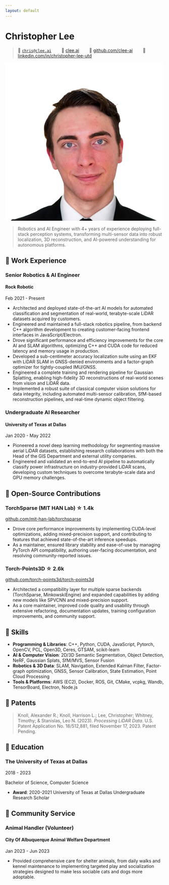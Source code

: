 ```yaml
---
layout: default
---
```


<link rel="stylesheet" href="assets/css/main.css">
<link rel="stylesheet" href="assets/css/lapis-cv-serif.css">

# Christopher Lee

> <span alt="icon">&#xe7ca;</span> <a href="mailto:chris@clee.ai">`chris@clee.ai`</a>&emsp;&emsp; <span alt="icon">&#xe69c;</span> <a href="https://clee.ai">clee.ai</a>&emsp;&emsp; <span alt="icon">&#xe600;</span> <a href="https://github.com/clee-ai">github.com/clee-ai</a>&emsp;&emsp; <span alt="icon">&#xe6b3;</span> <a href="https://www.linkedin.com/in/christopher-lee-utd/">linkedin.com/in/christopher-lee-utd</a>

<img alt="avatar" src="headshot.png" style="background-color: var(--border-color);">

> Robotics and AI Engineer with 4+ years of experience deploying full-stack perception systems, transforming multi-sensor data into robust localization, 3D reconstruction, and AI-powered understanding for autonomous platforms.

## &#xe618; Work Experience

<div alt="entry-title">
    <h3>Senior Robotics & AI Engineer</h3>
    <h4>Rock Robotic</h4>
    <p>Feb 2021 - Present</p>
</div>

- Architected and deployed state-of-the-art AI models for automated classification and segmentation of real-world, terabyte-scale LiDAR datasets acquired by customers.
- Engineered and maintained a full-stack robotics pipeline, from backend C++ algorithm development to creating customer-facing frontend interfaces in JavaScript/Electron.
- Drove significant performance and efficiency improvements for the core AI and SLAM algorithms, optimizing C++ and CUDA code for reduced latency and memory usage in production.
- Developed a sub-centimeter accuracy localization suite using an EKF with LiDAR SLAM in GNSS-denied environments and a factor-graph optimizer for tightly-coupled IMU/GNSS. 
- Engineered a complete training and rendering pipeline for Gaussian Splatting, enabling high-fidelity 3D reconstructions of real-world scenes from vision and LiDAR data.
- Implemented a robust suite of classical computer vision solutions for data integrity, including automated multi-sensor calibration, SfM-based reconstruction pipelines, and real-time dynamic object filtering.

<div alt="entry-title">
    <h3>Undergraduate AI Researcher</h3>
    <h4>University of Texas at Dallas</h4>
    <p>Jan 2020 - May 2022</p>
</div>

- Pioneered a novel deep learning methodology for segmenting massive aerial LiDAR datasets, establishing research collaborations with both the Head of the GIS Department and external utility companies.
- Engineered and validated an end-to-end AI pipeline to automatically classify power infrastructure on industry-provided LiDAR scans, developing custom techniques to overcome terabyte-scale data and GPU memory challenges.

## &#xe635; Open-Source Contributions

<div alt="entry-title">
    <h3>TorchSparse (MIT HAN Lab) ☆ 1.4k</h3>
    <a href="https://github.com/mit-han-lab/torchsparse">github.com/mit-han-lab/torchsparse</a>
</div>

- Drove core performance improvements by implementing CUDA-level optimizations, adding mixed-precision support, and contributing to features that achieved state-of-the-art inference speedups.
- As a maintainer, ensured library stability and ease-of-use by managing PyTorch API compatibility, authoring user-facing documentation, and resolving community-reported issues.

<div alt="entry-title">
    <h3>Torch-Points3D ☆ 2.6k</h3>
    <a href="https://github.com/torch-points3d/torch-points3d">github.com/torch-points3d/torch-points3d</a>
</div>

- Architected a compatibility layer for multiple sparse backends (TorchSparse, MinkowskiEngine) and expanded capabilities by adding new models like SPVCNN and mixed-precision support.
- As a core maintainer, improved code quality and usability through extensive refactoring, documentation updates, training configuration improvements, and community support.

## &#xecfa; Skills

- **Programming & Libraries**: C++, Python, CUDA, JavaScript, Pytorch, OpenCV, PCL, Open3D, Ceres, GTSAM, scikit-learn
- **AI & Computer Vision**: 2D/3D Semantic Segmentation, Object Detection, NeRF, Gaussian Splats, SfM/MVS, Sensor Fusion
- **Robotics & 3D Data**: SLAM, Navigation, Extended Kalman Filter, Factor-graph optimization, GNSS, Sensor Calibration, State Estimation, Point Cloud Processing
- **Tools & Platforms**: AWS (EC2), Docker, ROS, Git, CMake, vcpkg, Wandb, TensorBoard, Electron, Node.js

## &#xe603; Patents

> Knoll, Alexander R.; Knoll, Harrison L.; Lee, Christopher; Whitney, Timothy; & Stanislas, Leo N. (2023). *Processing LiDAR Data*. U.S. Patent Application No. 18/512,881, filed November 17, 2023. Patent Pending.

## &#xe80c; Education

<div alt="entry-title">
    <h3>The University of Texas at Dallas</h3>
    <p>2018 - 2023</p>
</div>

Bachelor of Science, Computer Science

- **Award**: 2020-2021 University of Texas at Dallas Undergraduate Research Scholar

## &#xe8b5; Community Service

<div alt="entry-title">
    <h3>Animal Handler (Volunteer)</h3>
    <h4>City Of Albuquerque Animal Welfare Department</h4>
    <p>Jan 2023 - Jun 2023</p>
</div>

- Provided comprehensive care for shelter animals, from daily walks and kennel maintenance to implementing targeted play and socialization strategies designed to make less sociable cats and dogs more adoptable.